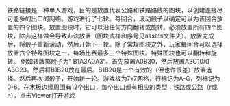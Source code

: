 铁路链接是一种单人游戏，目的是放置代表公路和铁路路线的图块，以创建连接尽可能多的出口的网络。游戏进行了七轮。每回合，滚动骰子以确定可以为该回合放置的四个图块。放置图块时，它可以沿任何方向翻转或旋转。必须放置所有四个图块，除非这样做会导致非法放置（图块式样和序号见assets文件夹）。放置完成后，将骰子重新滚动，然后开始下一轮。除了常规图块之外，玩家每回合可以选择放置六个特殊图块之一，每场比赛最多三个特殊图块。特殊图块也可以翻转和旋转。 例如转牌掷骰子为“ B1A3A0A3”。首先放置A0B30，然后放置A3C10和A3C23。然后将B1B20放在最后。B1B20是一个有效的（但也许很差）放置选择。然后再次掷骰子，开始新一轮。游戏板为7x7网格，行标记为A-G，列标记为0-6。在木板边缘周围有12个出口，每个出口都有相应的类型：铁路或公路（r或h）。点击Viewer打开游戏
